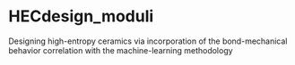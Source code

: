 # HECdesign_moduli
Designing high-entropy ceramics via incorporation of the bond-mechanical behavior correlation with the machine-learning methodology

